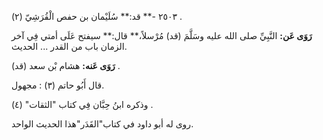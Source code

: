 ٢٥٠٣ -** قد:** سُلَيْمان بن حفص الْقُرَشِيّ (٢) .

**رَوَى عَن:** النَّبِيِّ صلى الله عليه وسَلَّمَ (قد) مُرْسلاً،** قال:** سيفتح عَلَى أمتي فِي آخر الزمان باب من القدر ... الحديث.

**رَوَى عَنه:** هشام بْن سعد (قد) .

قال أَبُو حاتم (٣) : مجهول.

وذكره ابنُ حِبَّان فِي كتاب "الثقات" (٤) .

روى له أبو داود في كتاب"القَدَر"هذا الحديث الواحد.